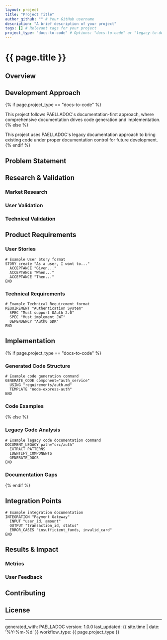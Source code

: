 ```yaml
---
layout: project
title: "Project Title"
author_github: "" # Your GitHub username
description: "A brief description of your project"
tags: [] # Relevant tags for your project
project_type: "docs-to-code" # Options: "docs-to-code" or "legacy-to-docs"
---
```


# {{ page.title }}

## Overview
<!-- Provide a clear, concise overview of what your project does -->

## Development Approach
{% if page.project_type == "docs-to-code" %}
<!-- For documentation-first projects -->
This project follows PAELLADOC's documentation-first approach, where comprehensive documentation drives code generation and implementation.
{% else %}
<!-- For legacy projects being documented -->
This project uses PAELLADOC's legacy documentation approach to bring existing code under proper documentation control for future development.
{% endif %}

## Problem Statement
<!-- What problem does this project solve? -->

## Research & Validation
<!-- Document your research process and validation steps -->

### Market Research
<!-- Key findings from market research -->

### User Validation
<!-- How did you validate with users? -->

### Technical Validation
<!-- Technical feasibility and architecture decisions -->

## Product Requirements
<!-- Document the core requirements -->

### User Stories
```paelladoc
# Example User Story format
STORY create "As a user, I want to..."
  ACCEPTANCE "Given..."
  ACCEPTANCE "When..."
  ACCEPTANCE "Then..."
END
```

### Technical Requirements
```paelladoc
# Example Technical Requirement format
REQUIREMENT "Authentication System"
  SPEC "Must support OAuth 2.0"
  SPEC "Must implement JWT"
  DEPENDENCY "Auth0 SDK"
END
```

## Implementation
{% if page.project_type == "docs-to-code" %}
<!-- For documentation-first projects -->
### Generated Code Structure
```paelladoc
# Example code generation command
GENERATE_CODE component="auth_service"
  USING "requirements/auth.md"
  TEMPLATE "node-express-auth"
END
```

### Code Examples
<!-- Show examples of generated code and any manual modifications -->
{% else %}
<!-- For legacy projects -->
### Legacy Code Analysis
```paelladoc
# Example legacy code documentation command
DOCUMENT_LEGACY path="src/auth"
  EXTRACT_PATTERNS
  IDENTIFY_COMPONENTS
  GENERATE_DOCS
END
```

### Documentation Gaps
<!-- Document any areas needing additional documentation -->
{% endif %}

## Integration Points
```paelladoc
# Example integration documentation
INTEGRATION "Payment Gateway"
  INPUT "user_id, amount"
  OUTPUT "transaction_id, status"
  ERROR_CASES "insufficient_funds, invalid_card"
END
```

## Results & Impact
<!-- Document the results and impact -->

### Metrics
<!-- Key metrics and results -->

### User Feedback
<!-- Share user feedback -->

## Contributing
<!-- How can others contribute? -->

## License
<!-- Specify the license -->

---
<!-- PAELLADOC Metadata - Do not modify -->
generated_with: PAELLADOC
version: 1.0.0
last_updated: {{ site.time | date: '%Y-%m-%d' }}
workflow_type: {{ page.project_type }}
<!-- End PAELLADOC Metadata --> 